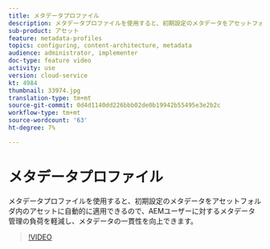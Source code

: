 ```yaml
---
title: メタデータプロファイル
description: メタデータプロファイルを使用すると、初期設定のメタデータをアセットフォルダ内のアセットに自動的に適用できるので、AEMユーザーに対するメタデータ管理の負荷を軽減し、メタデータの一貫性を向上できます。
sub-product: アセット
feature: metadata-profiles
topics: configuring, content-architecture, metadata
audience: administrator, implementer
doc-type: feature video
activity: use
version: cloud-service
kt: 4984
thumbnail: 33974.jpg
translation-type: tm+mt
source-git-commit: 0d4d1140dd226bbb02de0b19942b55495e3e2b2c
workflow-type: tm+mt
source-wordcount: '63'
ht-degree: 7%

---
```



# メタデータプロファイル

メタデータプロファイルを使用すると、初期設定のメタデータをアセットフォルダ内のアセットに自動的に適用できるので、AEMユーザーに対するメタデータ管理の負荷を軽減し、メタデータの一貫性を向上できます。

>[!VIDEO](https://video.tv.adobe.com/v/33974/?quality=12&learn=on&hidetitle=true)
